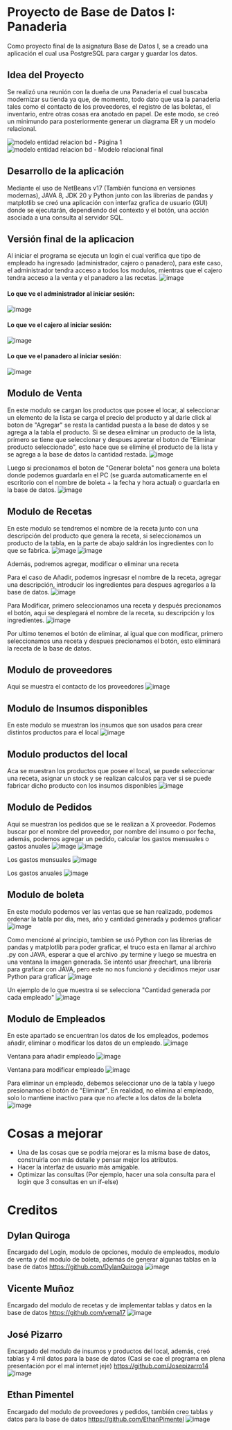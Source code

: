 # Proyecto de Base de Datos I: Panaderia
 
Como proyecto final de la asignatura Base de Datos I, se a creado una aplicación el cual usa PostgreSQL para cargar y guardar los datos.

## Idea del Proyecto

Se realizó una reunión con la dueña de una Panaderia el cual buscaba modernizar su tienda ya que, de momento, todo dato que usa la panaderia tales como el contacto de los proveedores, el registro de las boletas, el inventario, entre otras cosas era anotado en papel. De este modo, se creó un minimundo para posteriormente generar un diagrama ER y un modelo relacional.

![modelo entidad relacion bd - Página 1](https://github.com/DylanQuiroga/Proyecto-BD-Panaderia/assets/88744341/38727533-f7e5-4a86-8518-e09f610ac08b)
![modelo entidad relacion bd - Modelo relacional final](https://github.com/DylanQuiroga/Proyecto-BD-Panaderia/assets/88744341/5750d647-44aa-4a42-bde9-59e6eff0c96d)

## Desarrollo de la aplicación

Mediante el uso de NetBeans v17 (También funciona en versiones modernas), JAVA 8, JDK 20 y Python junto con las librerias de pandas y matplotlib se creó una aplicación con interfaz grafica de usuario (GUI) donde se ejecutarán, dependiendo del contexto y el botón, una acción asociada a una consulta al servidor SQL.

## Versión final de la aplicacion

Al iniciar el programa se ejecuta un login el cual verifica que tipo de empleado ha ingresado (administrador, cajero o panadero), para este caso, el administrador tendra acceso a todos los modulos, mientras que el cajero tendra acceso a la venta y el panadero a las recetas.
![image](https://github.com/DylanQuiroga/Proyecto-BD-Panaderia/assets/88744341/fd59f671-7888-44fe-ba09-b36b9c044d2d)

#### Lo que ve el administrador al iniciar sesión:
![image](https://github.com/DylanQuiroga/Proyecto-BD-Panaderia/assets/88744341/3f679bde-4db1-4ae1-9383-dbdcced9bf8f)

#### Lo que ve el cajero al iniciar sesión:
![image](https://github.com/DylanQuiroga/Proyecto-BD-Panaderia/assets/88744341/5a36586b-b945-4e94-9338-903488ccad4a)

#### Lo que ve el panadero al iniciar sesión:
![image](https://github.com/DylanQuiroga/Proyecto-BD-Panaderia/assets/88744341/b647267c-24ce-4b7a-ae4c-1a48d300a3db)

## Modulo de Venta

En este modulo se cargan los productos que posee el locar, al seleccionar un elemento de la lista se carga el precio del producto y al darle click al boton de "Agregar" se resta la cantidad puesta a la base de datos y se agrega a la tabla el producto. Si se desea eliminar un producto de la lista, primero se tiene que seleccionar y despues apretar el boton de "Eliminar producto seleccionado", esto hace que se elimine el producto de la lista y se agrega a la base de datos la cantidad restada.
![image](https://github.com/DylanQuiroga/Proyecto-BD-Panaderia/assets/88744341/a672dacc-44ba-433d-bdb9-8f1c8e2129d5)

Luego si precionamos el boton de "Generar boleta" nos genera una boleta donde podemos guardarla en el PC (se guarda automaticamente en el escritorio con el nombre de boleta + la fecha y hora actual) o guardarla en la base de datos.
![image](https://github.com/DylanQuiroga/Proyecto-BD-Panaderia/assets/88744341/d8c0e124-e4bd-42b6-b3f0-6eb9cdcb05f5)

## Modulo de Recetas

En este modulo se tendremos el nombre de la receta junto con una descripción del producto que genera la receta, si seleccionamos un producto de la tabla, en la parte de abajo saldrán los ingredientes con lo que se fabrica.
![image](https://github.com/DylanQuiroga/Proyecto-BD-Panaderia/assets/88744341/43d6db51-d3bc-4ce6-bfaa-f094c292e2e6)
![image](https://github.com/DylanQuiroga/Proyecto-BD-Panaderia/assets/88744341/e36e8f13-b783-458f-aaf0-acfaa1a7ea2e)

Además, podremos agregar, modificar o eliminar una receta

Para el caso de Añadir, podemos ingresasr el nombre de la receta, agregar una descripción, introducir los ingredientes para despues agregarlos a la base de datos.
![image](https://github.com/DylanQuiroga/Proyecto-BD-Panaderia/assets/88744341/7a29e3eb-7a07-42cc-815e-709ecba615e4)

Para Modificar, primero seleccionamos una receta y después precionamos el botón, aqui se desplegará el nombre de la receta, su descripción y los ingredientes.
![image](https://github.com/DylanQuiroga/Proyecto-BD-Panaderia/assets/88744341/5d73bd28-c32a-44ac-a03f-9b9f5a817576)

Por ultimo tenemos el botón de eliminar, al igual que con modificar, primero seleccionamos una receta y despues precionamos el botón, esto eliminará la receta de la base de datos.

## Modulo de proveedores

Aqui se muestra el contacto de los proveedores
![image](https://github.com/DylanQuiroga/Proyecto-BD-Panaderia/assets/88744341/f5519a6a-5f31-4e69-a540-76fd064d2426)

## Modulo de Insumos disponibles

En este modulo se muestran los insumos que son usados para crear distintos productos para el local
![image](https://github.com/DylanQuiroga/Proyecto-BD-Panaderia/assets/88744341/b1714f5c-f355-4cac-93cb-d5228a38be66)

## Modulo productos del local

Aca se muestran los productos que posee el local, se puede seleccionar una receta, asignar un stock y se realizan calculos para ver si se puede fabricar dicho producto con los insumos disponibles
![image](https://github.com/DylanQuiroga/Proyecto-BD-Panaderia/assets/88744341/f2c4f75e-7ba2-425f-ac19-ed5446ff24ff)

## Modulo de Pedidos

Aqui se muestran los pedidos que se le realizan a X proveedor. Podemos buscar por el nombre del proveedor, por nombre del insumo o por fecha, además, podemos agregar un pedido, calcular los gastos mensuales o gastos anuales
![image](https://github.com/DylanQuiroga/Proyecto-BD-Panaderia/assets/88744341/f06dfb01-fb41-4818-8eb3-6d5baafae347)
![image](https://github.com/DylanQuiroga/Proyecto-BD-Panaderia/assets/88744341/72a350e9-0675-48c0-bc32-ceef3a902dae)

Los gastos mensuales
![image](https://github.com/DylanQuiroga/Proyecto-BD-Panaderia/assets/88744341/c9eb6a22-217f-423d-8251-19fdf2a348cb)

Los gastos anuales
![image](https://github.com/DylanQuiroga/Proyecto-BD-Panaderia/assets/88744341/9991c291-de9b-4453-b1c6-daa4fd89c4c4)

## Modulo de boleta

En este modulo podemos ver las ventas que se han realizado, podemos ordenar la tabla por dia, mes, año y cantidad generada y podemos graficar 
![image](https://github.com/DylanQuiroga/Proyecto-BD-Panaderia/assets/88744341/f1026a6e-fd1a-41ac-a6be-7ab29086b74a)

Como mencioné al principio, tambien se usó Python con las librerias de pandas y matplotlib para poder graficar, el truco esta en llamar al archivo .py con JAVA, esperar a que el archivo .py termine y luego se muestra en una ventana la imagen generada. Se intentó usar jfreechart, una libreria para graficar con JAVA, pero este no nos funcionó y decidimos mejor usar Python para graficar
![image](https://github.com/DylanQuiroga/Proyecto-BD-Panaderia/assets/88744341/e1c51f0f-bcf1-4f19-a889-d12c3ff40ed3)

Un ejemplo de lo que muestra si se selecciona "Cantidad generada por cada empleado"
![image](https://github.com/DylanQuiroga/Proyecto-BD-Panaderia/assets/88744341/1885b3dd-0df3-49f6-83fb-c52fec30af5c)

## Modulo de Empleados

En este apartado se encuentran los datos de los empleados, podemos añadir, eliminar o modificar los datos de un empleado.
![image](https://github.com/DylanQuiroga/Proyecto-BD-Panaderia/assets/88744341/68103655-bba1-4a47-861c-734e4a931ac3)

Ventana para añadir empleado
![image](https://github.com/DylanQuiroga/Proyecto-BD-Panaderia/assets/88744341/e216c040-9854-4b1d-8bbe-0f72de74683c)

Ventana para modificar empleado
![image](https://github.com/DylanQuiroga/Proyecto-BD-Panaderia/assets/88744341/cf62389f-4f5a-42a4-9c5c-12eb1026964d)

Para eliminar un empleado, debemos seleccionar uno de la tabla y luego presionamos el botón de "Eliminar". En realidad, no elimina al empleado, solo lo mantiene inactivo para que no afecte a los datos de la boleta
![image](https://github.com/DylanQuiroga/Proyecto-BD-Panaderia/assets/88744341/31e19769-28bd-438f-9a77-7bdcc1b47c7c)

# Cosas a mejorar

* Una de las cosas que se podria mejorar es la misma base de datos, construirla con más detalle y pensar mejor los atributos.
* Hacer la interfaz de usuario más amigable.
* Optimizar las consultas (Por ejemplo, hacer una sola consulta para el login que 3 consultas en un if-else)

# Creditos

## Dylan Quiroga

Encargado del Login, modulo de opciones, modulo de empleados, modulo de venta y del modulo de boleta, además de generar algunas tablas en la base de datos
https://github.com/DylanQuiroga
![image](https://github.com/DylanQuiroga/Proyecto-BD-Panaderia/assets/88744341/baa4a93a-a404-4368-853a-64db85c00b31)

## Vicente Muñoz

Encargado del modulo de recetas y de implementar tablas y datos en la base de datos
https://github.com/vema17
![image](https://github.com/DylanQuiroga/Proyecto-BD-Panaderia/assets/88744341/3d66a335-b43a-4c64-ab51-298cb839b93b)

## José Pizarro

Encargado del modulo de insumos y productos del local, además, creó tablas y 4 mil datos para la base de datos (Casi se cae el programa en plena presentación por el mal internet jeje)
https://github.com/Josepizarro14
![image](https://github.com/DylanQuiroga/Proyecto-BD-Panaderia/assets/88744341/c6354dce-daaf-454a-b4c0-808e6a009d39)

## Ethan Pimentel

Encargado del modulo de proveedores y pedidos, también creo tablas y datos para la base de datos
https://github.com/EthanPimentel
![image](https://github.com/DylanQuiroga/Proyecto-BD-Panaderia/assets/88744341/21a36c80-8c62-4559-a0d7-aaebf26b3ba0)

